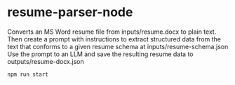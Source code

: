 # resume-parser-node

Converts an MS Word resume file from inputs/resume.docx
to plain text. Then create a prompt with instructions 
to extract structured data from the text that conforms
to a given resume schema at inputs/resume-schema.json
Use the prompt to an LLM and save the resulting 
resume data to outputs/resume-docx.json

```npm run start```
